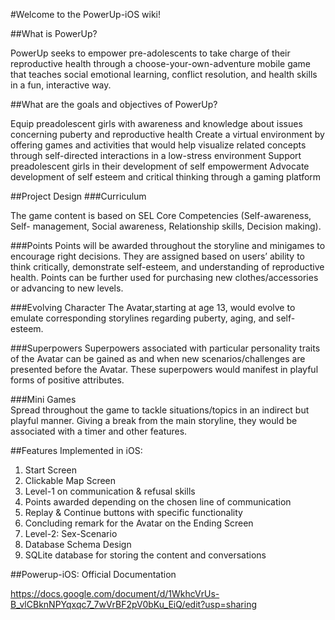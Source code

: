 #Welcome to the PowerUp-iOS wiki!

##What is PowerUp?

PowerUp seeks to empower pre-adolescents to take charge of their reproductive health through a choose-your-own-adventure mobile game that teaches social emotional learning, conflict resolution, and health skills in a fun, interactive way.

##What are the goals and objectives of PowerUp?

Equip preadolescent girls with awareness and knowledge about issues concerning puberty and reproductive health
Create a virtual environment by offering games and activities that would help visualize related concepts through self-directed	interactions in a low-stress environment 
Support preadolescent girls in their development of self empowerment
Advocate development of self esteem and critical thinking through a gaming platform

##Project Design
###Curriculum

The game content is based on SEL Core Competencies (Self-awareness, Self- management, Social awareness, Relationship skills, Decision making).

###Points
Points will be awarded throughout the storyline 	and minigames to encourage right decisions. They are assigned based on users’ ability to think critically, demonstrate self-esteem, and understanding of reproductive health. Points can be further used for purchasing new clothes/accessories or advancing to new levels.

###Evolving Character 
The Avatar,starting at age 13, would evolve to emulate corresponding storylines regarding puberty, aging, and self-esteem. 

###Superpowers
Superpowers associated with particular personality traits of the Avatar can be gained as and when new scenarios/challenges are presented before the Avatar. These superpowers would manifest in playful forms of positive attributes.

###Mini Games 			
Spread throughout the game to tackle situations/topics in an indirect but playful manner. Giving a break from the main storyline, they would be associated with a timer and other features.

##Features Implemented in iOS:

1. Start Screen
2. Clickable Map Screen
3. Level-1 on communication & refusal skills
4. Points awarded depending on the chosen line of communication
5. Replay & Continue buttons with specific functionality
6. Concluding remark for the Avatar on the Ending Screen 
7. Level-2: Sex-Scenario
8. Database Schema Design 
9. SQLite database for storing the content and conversations
	 	

##Powerup-iOS: Official Documentation

https://docs.google.com/document/d/1WkhcVrUs-B_vlCBknNPYqxqc7_7wVrBF2pV0bKu_EiQ/edit?usp=sharing
		


				
			
		
		
				
			
		





